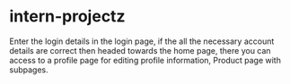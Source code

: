 # intern-projectz

Enter the login details in the login page, if the all the necessary account details are correct then headed towards the home page, there you can access to a profile page for editing profile information, Product page with subpages.

